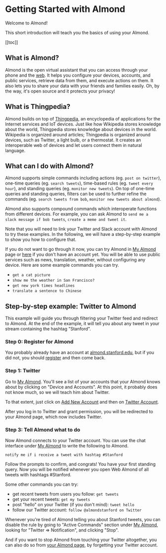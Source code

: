 # Getting Started with Almond

Welcome to Almond!

This short introduction will teach you the basics of using your Almond.

[[toc]]

## What is Almond?

Almond is the open virtual assistant that you can access through
your phone and the [web](/about/get-almond). It helps you configure your devices, accounts, 
and public services, retrieve data from them, and execute actions on them.
It also lets you to share your data with your friends and families easily.
Oh, by the way, it's open source and it protects your privacy!

## What is Thingpedia?

Almond builds on top of [Thingpedia](https://thingpedia.stanford.edu/), 
an encyclopedia of applications for the Internet services and IoT devices. 
Just like how Wikipedia stores knowledge about the world, 
Thingpedia stores knowledge about devices in the world. 
Wikipedia is organized around articles; 
Thingpedia is organized around devices, such as Twitter, a light bulb, or a thermostat.
It creates an interoperable web of devices and let users connect them in 
natural language. 

## What can I do with Almond?

Almond supports simple commands including 
actions (eg. `post on twitter`),
one-time queries (eg. `search tweets`),
time-based rules (eg. `tweet every hour`),
and standing queries (eg. `monitor new tweets`).
On top of one-time queries and standing queries, filters can be used to further refine 
the commands (eg. `search tweets from bob`, `monitor new tweets about almond`).

Almond also supports compound commands which interoperate functions from different devices.
For example, you can ask Almond to `send me a slack message if bob tweets`, 
`create a meme and tweet it`.

Note that you will need to link your Twitter and Slack account with Almond to try these examples. 
In the following, we will have a step-by-step example to show you how to configure that. 

If you do not want to go through it now, you can try Almond 
in [My Almond](/me) page or [here](https://almond.stanford.edu/get-almond) 
if you don't have an account yet. 
You will be able to use public services such as news, translation, weather, without configuring any device. 
Here are some example commands you can try. 
- `get a cat picture`
- `show me the weather in San Francisco?`
- `get new york times headlines`
- `translate a sentence to Chinese`


## Step-by-step example: Twitter to Almond

This example will guide you through filtering your Twitter feed and redirect
to Almond. At the end of the example, it will tell you about any tweet in your
stream containing the hashtag "Stanford".

### Step 0: Register for Almond

You probably already have an account at
[almond.stanford.edu](https://almond.stanford.edu), but if you did
not, you should
[register](/user/register) and then
come back.

### Step 1: Twitter

Go to [My Almond](/me).
You'll see a list of your accounts that your Almond knows about by clicking on
"Device and Accounts". At this point, it probably does not know much, so we will 
teach him about Twitter.

To that extent, just click on
[Add New Account](/me/devices/create?class=online)
and then on
[Twitter Account](/me/devices/oauth2/com.twitter).

After you log in to Twitter and grant permission, you will be redirected to your
Almond page, which now includes Twitter.

### Step 3: Tell Almond what to do

Now Almond connects to your Twitter account. 
You can use the chat interface under [My Almond](/me) to write the following to Almond.

`notify me if i receive a tweet with hashtag #Stanford`

Follow the prompts to confirm, and congrats! You have your first standing query.
Now you will be notified whenever you open Web Almond of all tweets with hashtags \#Stanford.

Some other commands you can try:
- get recent tweets from users you follow: `get tweets`
- get your recent tweets: `get my tweets`
- post "hello" on your Twitter (if you don't mind): `tweet hello`
- follow our Twitter account: `follow @almondstanford on Twitter` 

Whenever you're tired of Almond telling you about Stanford tweets, you can disable the
rule by going to "Active Commands" section under [My Almond](/me), 
looking for "Twitter ⇒ Notification", and clicking "Stop".

And if you want to stop Almond from touching your Twitter altogether, 
you can also do so from [your Almond page](/me), by forgetting your Twitter account.
